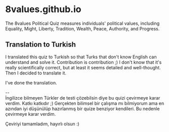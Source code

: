 # 8values.github.io
The 8values Political Quiz measures individuals' political values, including Equality, Might, Liberty, Tradition, Wealth, Peace, Authority, and Progress.

## Translation to Turkish
I translated this quiz to Turkish so that Turks that don't know English can understand and solve it. Contribution is contribution ;) I don't know that it's really scientifically correct, but at least it seems detailed and well-thought. Then I decided to translate it.

I've done the translation. 

-- <br />
İngilizce bilmeyen Türkler de testi çözebilsin diye bu quizi çevirmeye karar verdim. Katkı katkıdır ;) Gerçekten bilimsel bir çalışma mı bilmiyorum ama en azından iyi düşünülüp hazırlanmış bir quize benziyor kendileri. Bu nedenle çevirmeye karar verdim.

Çeviriyi tamamladım, hayırlı olsun :)

